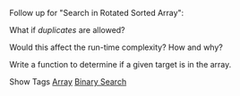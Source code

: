 Follow up for "Search in Rotated Sorted Array":  
 What if _duplicates_ are allowed?

Would this affect the run-time complexity? How and why?

Write a function to determine if a given target is in the array.

Show Tags
 [Array](/tag/array/) [Binary Search](/tag/binary-search/)
